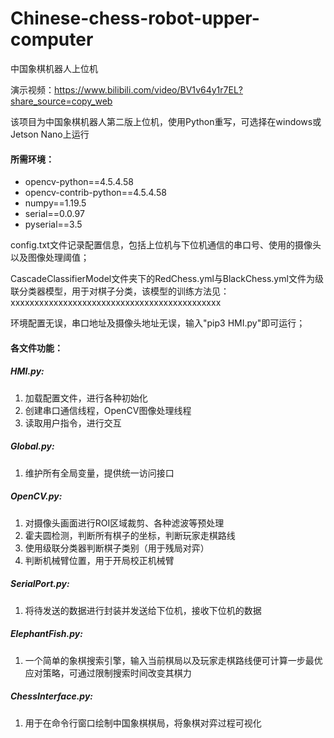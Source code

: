 # Chinese-chess-robot-upper-computer
中国象棋机器人上位机

演示视频：https://www.bilibili.com/video/BV1v64y1r7EL?share_source=copy_web

该项目为中国象棋机器人第二版上位机，使用Python重写，可选择在windows或Jetson Nano上运行

#### 所需环境：

- opencv-python==4.5.4.58
- opencv-contrib-python==4.5.4.58
- numpy==1.19.5
- serial==0.0.97
- pyserial==3.5


config.txt文件记录配置信息，包括上位机与下位机通信的串口号、使用的摄像头以及图像处理阈值；

CascadeClassifierModel文件夹下的RedChess.yml与BlackChess.yml文件为级联分类器模型，用于对棋子分类，该模型的训练方法见：xxxxxxxxxxxxxxxxxxxxxxxxxxxxxxxxxxxxxxxxxxxx

环境配置无误，串口地址及摄像头地址无误，输入"pip3 HMI.py"即可运行；



#### 各文件功能：

##### HMI.py:

1. 加载配置文件，进行各种初始化
2. 创建串口通信线程，OpenCV图像处理线程
3. 读取用户指令，进行交互

##### Global.py:

1. 维护所有全局变量，提供统一访问接口

##### OpenCV.py:

1. 对摄像头画面进行ROI区域裁剪、各种滤波等预处理
2. 霍夫圆检测，判断所有棋子的坐标，判断玩家走棋路线
3. 使用级联分类器判断棋子类别（用于残局对弈）
4. 判断机械臂位置，用于开局校正机械臂

##### SerialPort.py:

1. 将待发送的数据进行封装并发送给下位机，接收下位机的数据

##### ElephantFish.py:

1. 一个简单的象棋搜索引擎，输入当前棋局以及玩家走棋路线便可计算一步最优应对策略，可通过限制搜索时间改变其棋力

##### ChessInterface.py:

1. 用于在命令行窗口绘制中国象棋棋局，将象棋对弈过程可视化
